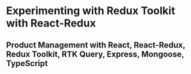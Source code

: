 # Experimenting with Redux Toolkit with React-Redux

## Product Management with React, React-Redux, Redux Toolkit, RTK Query, Express, Mongoose, TypeScript

